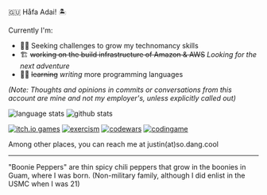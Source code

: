 🇬🇺 Håfa Adai! 🏝

Currently I'm:

- 🧙‍♂️ Seeking challenges to grow my technomancy skills
- 🏗 ~~working on the build infrastructure of Amazon & AWS~~ _Looking for the next adventure_
- 👨‍💻 ~~learning~~ _writing_ more programming languages

_(Note: Thoughts and opinions in commits or conversations from this account are _mine_ and not my employer's, unless explicitly called out)_

![language stats](https://github-readme-stats.vercel.app/api/top-langs/?username=booniepepper&langs_count=50&layout=compact&theme=gruvbox&show_icons=true)
![github stats](https://github-readme-stats.vercel.app/api?username=booniepepper&theme=gruvbox&show_icons=true)

[![itch.io games](https://www.shields.io/badge/itch.io-games)](https://booniepepper.itch.io/) [![exercism](https://www.shields.io/badge/exercism-contributor-white)](https://exercism.org/profiles/booniepepper)
[![codewars](https://www.codewars.com/users/booniepepper/badges/micro)](https://www.codewars.com/users/booniepepper)
[![codingame](https://www.shields.io/badge/codingame-challenger-yellow)](https://www.codingame.com/profile/6d3505ec54f313b24ce201c6575a0d9c5101104)

Among other places, you can reach me at justin(at)so.dang.cool

---

"Boonie Peppers" are thin spicy chili peppers that grow in the boonies in Guam, where I was born. (Non-military family, although I did enlist in the USMC when I was 21)
